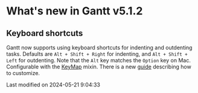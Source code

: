 # What's new in Gantt v5.1.2

## Keyboard shortcuts

Gantt now supports using keyboard shortcuts for indenting and outdenting tasks. Defaults are `Alt + Shift + Right` for
indenting, and `Alt + Shift + Left` for outdenting. Note that the `Alt` key matches the `Option` key on Mac.
Configurable with the [KeyMap](#Core/widget/mixin/KeyMap) mixin. There is a
new [guide](#Gantt/guides/customization/keymap.md) describing how to customize.


<p class="last-modified">Last modified on 2024-05-21 9:04:33</p>